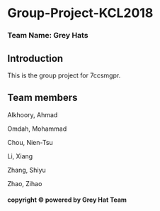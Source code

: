 # Group-Project-KCL2018
### Team Name: Grey Hats
## Introduction

This is the group project for 7ccsmgpr.

## Team members
Alkhoory, Ahmad

Omdah, Mohammad

Chou, Nien-Tsu

Li, Xiang

Zhang, Shiyu

Zhao, Zihao 

#### copyright © powered by Grey Hat Team
